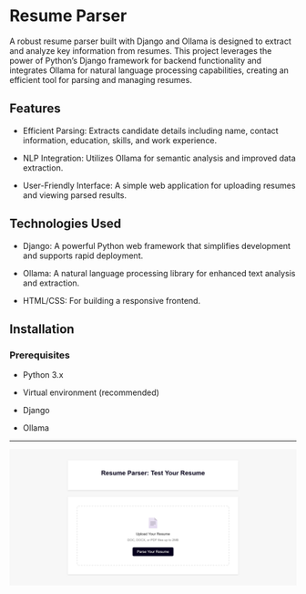 # Resume Parser

A robust resume parser built with Django and Ollama is designed to extract and analyze key information from resumes. This project leverages the power of Python’s Django framework for backend functionality and integrates Ollama for natural language processing capabilities, creating an efficient tool for parsing and managing resumes.

## Features

- Efficient Parsing: Extracts candidate details including name, contact information, education, skills, and work experience.

- NLP Integration: Utilizes Ollama for semantic analysis and improved data extraction.

- User-Friendly Interface: A simple web application for uploading resumes and viewing parsed results.

## Technologies Used

- Django: A powerful Python web framework that simplifies development and supports rapid deployment.

- Ollama: A natural language processing library for enhanced text analysis and extraction.

- HTML/CSS: For building a responsive frontend.

## Installation

### Prerequisites

- Python 3.x

- Virtual environment (recommended)

- Django

- Ollama

---

![ResumeParser](/assets/page.png?raw=true "ResumeParser")
